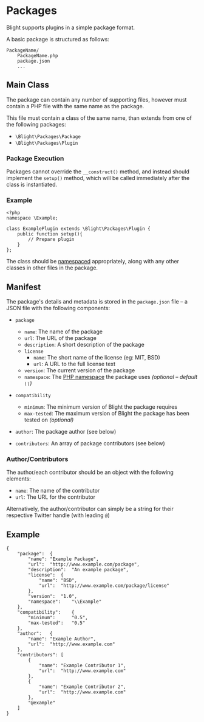 Packages
========

Blight supports plugins in a simple package format.

A basic package is structured as follows:

	PackageName/
		PackageName.php
		package.json
		...


## Main Class

The package can contain any number of supporting files, however must contain a PHP file with the same name as the package.

This file must contain a class of the same name, than extends from one of the following packages:

- `\Blight\Packages\Package`
- `\Blight\Packages\Plugin`


### Package Execution

Packages cannot override the `__construct()` method, and instead should implement the `setup()` method, which will be called immediately after the class is instantiated.


### Example

	<?php
	namespace \Example;

	class ExamplePlugin extends \Blight\Packages\Plugin {
		public function setup(){
			// Prepare plugin
		}
	};

The class should be [namespaced](http://www.php.net/manual/en/language.namespaces.rationale.php) appropriately, along with any other classes in other files in the package.


## Manifest

The package's details and metadata is stored in the `package.json` file – a JSON file with the following components:

- `package`

	- `name`: The name of the package
	- `url`: The URL of the package
	- `description`: A short description of the package
	- `license`
		- `name`: The short name of the license (eg: MIT, BSD)
		- `url`: A URL to the full license text
	- `version`: The current version of the package
	- `namespace`: The [PHP namespace](http://www.php.net/manual/en/language.namespaces.rationale.php) the package uses _(optional – default `\\`)_

- `compatibility`

	- `minimum`: The minimum version of Blight the package requires
	- `max-tested`: The maximum version of Blight the package has been tested on _(optional)_

- `author`: The package author (see below)

- `contributors`: An array of package contributors (see below)

### Author/Contributors

The author/each contributor should be an object with the following elements:

- `name`: The name of the contributor
- `url`: The URL for the contributor

Alternatively, the author/contributor can simply be a string for their respective Twitter handle (with leading `@`)


## Example

	{
		"package":	{
			"name":	"Example Package",
			"url":	"http://www.example.com/package",
			"description":	"An example package",
			"license":	{
				"name":	"BSD",
				"url":	"http://www.example.com/package/license"
			},
			"version":	"1.0",
			"namespace":	"\\Example"
		},
		"compatibility":	{
			"minimum":		"0.5",
			"max-tested":	"0.5"
		},
		"author":	{
			"name":	"Example Author",
			"url":	"http://www.example.com"
		},
		"contributors":	[
			{
				"name":	"Example Contributor 1",
				"url":	"http://www.example.com"
			},
			{
				"name":	"Example Contributor 2",
				"url":	"http://www.example.com"
			},
			"@example"
		]
	}
